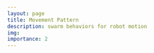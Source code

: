 ```yaml
---
layout: page
title: Movement Pattern 
description: swarm behaviors for robot motion
img: 
importance: 2
---
```


